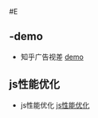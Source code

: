#E

## -demo

+ 知乎广告视差 [demo](./demo/parallax.html) 

## js性能优化

+ js性能优化 [js性能优化](./makeDown/js/index.md) 